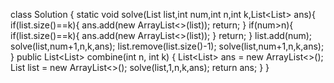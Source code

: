 class Solution {
    static void solve(List<Integer> list,int num,int n,int k,List<List<Integer>> ans){
        if(list.size()==k){
            ans.add(new ArrayList<>(list));
            return;
        }
        if(num>n){
            if(list.size()==k){
            ans.add(new ArrayList<>(list));
        }
        return;
        }
        list.add(num);
        solve(list,num+1,n,k,ans);
        list.remove(list.size()-1);
        solve(list,num+1,n,k,ans);
    }
    public List<List<Integer>> combine(int n, int k) {
        List<List<Integer>> ans = new ArrayList<>();
        List<Integer> list = new ArrayList<>();
        solve(list,1,n,k,ans);
        return ans;
    }
}